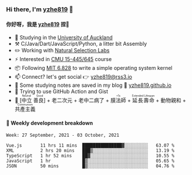 ### Hi there, I'm [yzhe819](https://github.com/yzhe819) 👋

#### 你好呀，我是 [yzhe819](https://github.com/yzhe819) 捏👋

- 📖 Studying in the [University of Auckland](https://www.auckland.ac.nz/en.html)
- :hammer_and_pick: C/Java/Dart/JavaScript/Python, a litter bit Assembly
- :pencil2: Working with [Natural Selection Labs](https://github.com/NaturalSelectionLabs)
- ⚡ Interested in [CMU 15-445/645](https://15445.courses.cs.cmu.edu/fall2020/) course
- 📦 Following [MIT 6.828](https://pdos.csail.mit.edu/6.828/2018/overview.html) to write a simple operating system kernel
- 📫 Connect? let's get social 👉 yzhe819@rss3.io
- :scroll: Some studying notes are saved in my blog :space_invader: [yzhe819.github.io](https://yzhe819.github.io/)
- 🌟 Trying to use GitHub Action and Gist
- 🔑 <ruby>[中立 善良]<rp>（</rp><rt>Neutral Good</rt><rp>）</rp></ruby> + 老二次元 + 老中二病了 + <ruby>膜法師<rp>（</rp><rt>+1s</rt><rp>）</rp></ruby> + <ruby>延長壽命<rp>（</rp><rt>Extended Lifespan</rt><rp>）</rp></ruby> + 動物親和 + <ruby>共產主義<rp>（</rp><rt>Communism</rt><rp>）</rp></ruby>



#### 📝 Weekly development breakdown

<!--START_SECTION:waka-->
```text
Week: 27 September, 2021 - 03 October, 2021

Vue.js       11 hrs 11 mins  ███████████████▓░░░░░░░░░   63.07 % 
XML          2 hrs 20 mins   ███▒░░░░░░░░░░░░░░░░░░░░░   13.19 % 
TypeScript   1 hr 52 mins    ██▓░░░░░░░░░░░░░░░░░░░░░░   10.55 % 
JavaScript   1 hr            █▒░░░░░░░░░░░░░░░░░░░░░░░   05.65 % 
JSON         50 mins         █▒░░░░░░░░░░░░░░░░░░░░░░░   04.76 % 
```
<!--END_SECTION:waka-->



